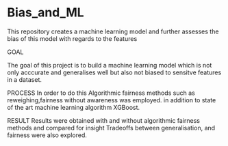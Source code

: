 # Bias_and_ML
This repository creates a machine learning model and further assesses the bias of this model with regards to the features

GOAL

The goal of this project is to build a machine learning model which is not only acccurate and generalises well
but also not biased to sensitve features in a dataset.

PROCESS
In order to do this Algorithmic fairness methods such as reweighing,fairness without awareness was employed.
in addition to state of the art machine learning algorithm XGBoost.

RESULT
Results were obtained with and without algorithmic fairness methods and compared for insight
Tradeoffs between generalisation, and fairness were also explored.
